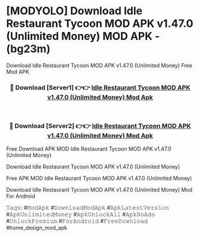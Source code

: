 # [MODYOLO] Download Idle Restaurant Tycoon MOD APK v1.47.0 (Unlimited Money) MOD APK - (bg23m)
Download Idle Restaurant Tycoon MOD APK v1.47.0 (Unlimited Money) Free Mod APK

<div align="center">
<h3>🔴 Download [Server1] 👉👉 <a href="https://apk-comot.site?title=Idle_Restaurant_Tycoon_MOD_APK_v1.47.0_(Unlimited_Money)">Idle Restaurant Tycoon MOD APK v1.47.0 (Unlimited Money) Mod Apk</a></h3><br>

<h3>🔴 Download [Server2] 👉👉 <a href="https://apk-comot.site?title=Idle_Restaurant_Tycoon_MOD_APK_v1.47.0_(Unlimited_Money)">Idle Restaurant Tycoon MOD APK v1.47.0 (Unlimited Money) Mod Apk</a></h3>
</div>


Free Download APK MOD Idle Restaurant Tycoon MOD APK v1.47.0 (Unlimited Money)

Download Idle Restaurant Tycoon MOD APK v1.47.0 (Unlimited Money) 

Free APK MOD Idle Restaurant Tycoon MOD APK v1.47.0 (Unlimited Money) 

Download Idle Restaurant Tycoon MOD APK v1.47.0 (Unlimited Money) Mod For Android

𝚃𝚊𝚐𝚜: #𝙼𝚘𝚍𝙰𝚙𝚔 #𝙳𝚘𝚠𝚗𝚕𝚘𝚊𝚍𝙼𝚘𝚍𝙰𝚙𝚔 #𝙰𝚙𝚔𝙻𝚊𝚝𝚎𝚜𝚝𝚅𝚎𝚛𝚜𝚒𝚘𝚗 #𝙰𝚙𝚔𝚄𝚗𝚕𝚒𝚖𝚒𝚝𝚎𝚍𝙼𝚘𝚗𝚎𝚢 #𝙰𝚙𝚔𝚄𝚗𝚕𝚘𝚌𝚔𝙰𝚕𝚕 #𝙰𝚙𝚔𝙽𝚘𝙰𝚍𝚜 #𝚄𝚗𝚕𝚘𝚌𝚔𝙿𝚛𝚎𝚖𝚒𝚞𝚖 #𝙵𝚘𝚛𝙰𝚗𝚍𝚛𝚘𝚒𝚍 #𝙵𝚛𝚎𝚎𝙳𝚘𝚠𝚗𝚕𝚘𝚊𝚍 #home_design_mod_apk